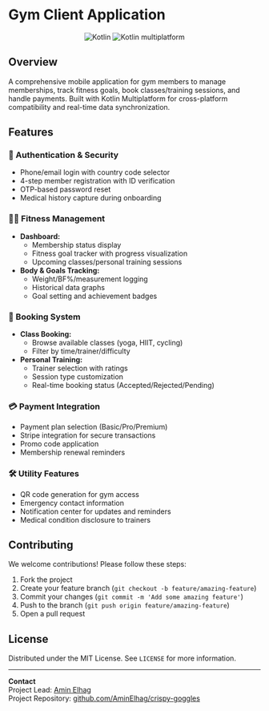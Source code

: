 # Gym Client Application

<div align="center">

![Kotlin](https://img.shields.io/badge/kotlin-%2320232a.svg?style=for-the-badge&logo=kotlin)
![Kotlin multiplatform](https://img.shields.io/badge/Kotlinmultiplatform-%2320232a.svg?style=for-the-badge&logo=jetpackcompose)

</div>

## Overview
A comprehensive mobile application for gym members to manage memberships, track fitness goals, book classes/training sessions, and handle payments. Built with Kotlin Multiplatform for cross-platform compatibility and real-time data synchronization.



## Features

### 🔐 Authentication & Security
- Phone/email login with country code selector
- 4-step member registration with ID verification
- OTP-based password reset
- Medical history capture during onboarding

### 🏋️‍♂️ Fitness Management
- **Dashboard:**
    - Membership status display
    - Fitness goal tracker with progress visualization
    - Upcoming classes/personal training sessions
- **Body & Goals Tracking:**
    - Weight/BF%/measurement logging
    - Historical data graphs
    - Goal setting and achievement badges

### 📅 Booking System
- **Class Booking:**
    - Browse available classes (yoga, HIIT, cycling)
    - Filter by time/trainer/difficulty
- **Personal Training:**
    - Trainer selection with ratings
    - Session type customization
    - Real-time booking status (Accepted/Rejected/Pending)

### 💳 Payment Integration
- Payment plan selection (Basic/Pro/Premium)
- Stripe integration for secure transactions
- Promo code application
- Membership renewal reminders

### 🛠 Utility Features
- QR code generation for gym access
- Emergency contact information
- Notification center for updates and reminders
- Medical condition disclosure to trainers


## Contributing

We welcome contributions! Please follow these steps:

1. Fork the project
2. Create your feature branch (`git checkout -b feature/amazing-feature`)
3. Commit your changes (`git commit -m 'Add some amazing feature'`)
4. Push to the branch (`git push origin feature/amazing-feature`)
5. Open a pull request

## License

Distributed under the MIT License. See `LICENSE` for more information.

---

**Contact**  
Project Lead: [Amin Elhag](mailto:amingalalelhag@gmail.com)  
Project Repository: [github.com/AminElhag/crispy-goggles](https://github.com/AminElhag/crispy-goggles.git)
